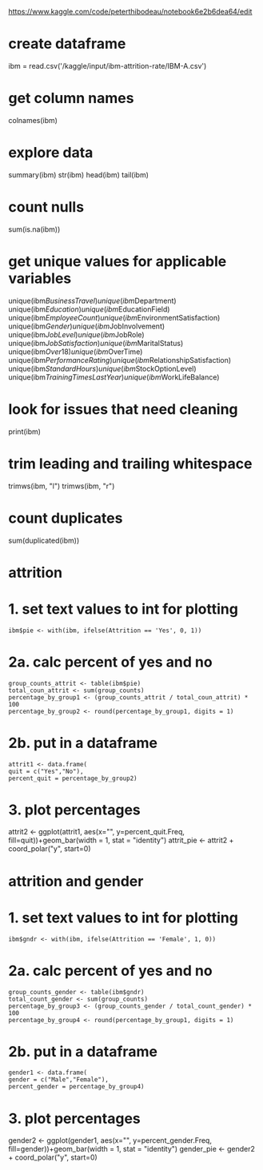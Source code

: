 https://www.kaggle.com/code/peterthibodeau/notebook6e2b6dea64/edit

# create dataframe
ibm = read.csv('/kaggle/input/ibm-attrition-rate/IBM-A.csv')

# get column names
colnames(ibm)

# explore data
summary(ibm)
str(ibm)
head(ibm)
tail(ibm)

# count nulls
sum(is.na(ibm))

# get unique values for applicable variables
unique(ibm$BusinessTravel)
unique(ibm$Department)
unique(ibm$Education)
unique(ibm$EducationField)
unique(ibm$EmployeeCount)
unique(ibm$EnvironmentSatisfaction)
unique(ibm$Gender) 
unique(ibm$JobInvolvement)
unique(ibm$JobLevel) 
unique(ibm$JobRole) 
unique(ibm$JobSatisfaction) 
unique(ibm$MaritalStatus) 
unique(ibm$Over18) 
unique(ibm$OverTime)
unique(ibm$PerformanceRating)
unique(ibm$RelationshipSatisfaction) 
unique(ibm$StandardHours) 
unique(ibm$StockOptionLevel)
unique(ibm$TrainingTimesLastYear)
unique(ibm$WorkLifeBalance)


# look for issues that need cleaning
print(ibm)

# trim leading and trailing whitespace
trimws(ibm, "l")
trimws(ibm, "r")

# count duplicates
sum(duplicated(ibm))

# attrition
  # 1. set text values to int for plotting
    ibm$pie <- with(ibm, ifelse(Attrition == 'Yes', 0, 1))
  # 2a. calc percent of yes and no
    group_counts_attrit <- table(ibm$pie)
    total_coun_attrit <- sum(group_counts)
    percentage_by_group1 <- (group_counts_attrit / total_coun_attrit) * 100
    percentage_by_group2 <- round(percentage_by_group1, digits = 1)
  # 2b. put in a dataframe
    attrit1 <- data.frame(
    quit = c("Yes","No"),
    percent_quit = percentage_by_group2)
  # 3. plot percentages
  attrit2 <- ggplot(attrit1, aes(x="", y=percent_quit.Freq, fill=quit))+geom_bar(width = 1, stat = "identity")
  attrit_pie <- attrit2 + coord_polar("y", start=0)

# attrition and gender
  # 1. set text values to int for plotting
    ibm$gndr <- with(ibm, ifelse(Attrition == 'Female', 1, 0))
  # 2a. calc percent of yes and no
    group_counts_gender <- table(ibm$gndr)
    total_count_gender <- sum(group_counts)
    percentage_by_group3 <- (group_counts_gender / total_count_gender) * 100
    percentage_by_group4 <- round(percentage_by_group1, digits = 1)
  # 2b. put in a dataframe
    gender1 <- data.frame(
    gender = c("Male","Female"),
    percent_gender = percentage_by_group4)
  # 3. plot percentages
  gender2 <- ggplot(gender1, aes(x="", y=percent_gender.Freq, fill=gender))+geom_bar(width = 1, stat = "identity")
  gender_pie <- gender2 + coord_polar("y", start=0)
 
